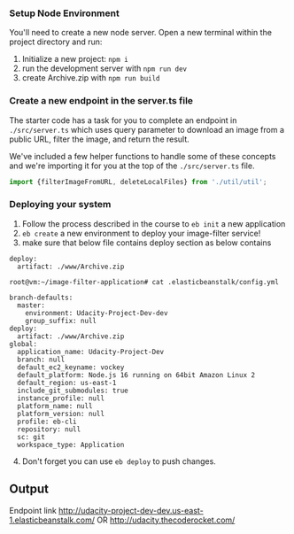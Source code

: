 
### Setup Node Environment

You'll need to create a new node server. Open a new terminal within the project directory and run:

1. Initialize a new project: `npm i`
2. run the development server with `npm run dev`
3. create Archive.zip with `npm run build`

### Create a new endpoint in the server.ts file

The starter code has a task for you to complete an endpoint in `./src/server.ts` which uses query parameter to download an image from a public URL, filter the image, and return the result.

We've included a few helper functions to handle some of these concepts and we're importing it for you at the top of the `./src/server.ts`  file.

```typescript
import {filterImageFromURL, deleteLocalFiles} from './util/util';
```

### Deploying your system

1. Follow the process described in the course to `eb init` a new application 
2. `eb create` a new environment to deploy your image-filter service! 
3. make sure that below file contains deploy section as below contains 
```
deploy:
  artifact: ./www/Archive.zip
```

```
root@vm:~/image-filter-application# cat .elasticbeanstalk/config.yml

branch-defaults:
  master:
    environment: Udacity-Project-Dev-dev
    group_suffix: null
deploy:
  artifact: ./www/Archive.zip
global:
  application_name: Udacity-Project-Dev
  branch: null
  default_ec2_keyname: vockey
  default_platform: Node.js 16 running on 64bit Amazon Linux 2
  default_region: us-east-1
  include_git_submodules: true
  instance_profile: null
  platform_name: null
  platform_version: null
  profile: eb-cli
  repository: null
  sc: git
  workspace_type: Application

```
4. Don't forget you can use `eb deploy` to push changes.

## Output

Endpoint link
http://udacity-project-dev-dev.us-east-1.elasticbeanstalk.com/
OR
http://udacity.thecoderocket.com/


